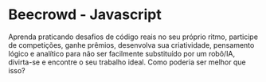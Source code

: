 # Beecrowd - Javascript

Aprenda praticando desafios de código reais no seu próprio ritmo, participe de competições, ganhe prêmios, desenvolva sua criatividade, pensamento lógico e analítico para não ser facilmente substituído por um robô/IA, divirta-se e encontre o seu trabalho ideal. Como poderia ser melhor que isso?
